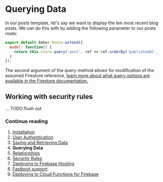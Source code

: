 # Querying Data

In our posts template, let's say we want to display the ten most recent blog posts. We can do this with by adding the following parameter to our posts route:

```js
export default Ember.Route.extend({
  model: function() {
    return this.store.query('post', ref => ref.orderBy('publishedAt', 'desc').limit(10));
  }
});
```

The second argument of the query method allows for modification of the assumed Firestore reference, [learn more about what query options are available in the Firestore documentation.](https://firebase.google.com/docs/firestore/query-data/queries#simple_queries)

## Working with security rules

... TODO flush out


### Continue reading

1. [Installation](installation.md)
1. [User Authentication](authentication.md)
1. [Saving and Retrieving Data](saving-and-retrieving-data.md)
1. **Querying Data**
1. [Relationships](relationships.md)
1. [Security Rules](security-rules.md)
1. [Deploying to Firebase Hosting](deploying-to-firebase-hosting.md)
1. [Fastboot support](fastboot-support.md)
1. [Deploying to Cloud Functions for Firebase](deploying-fastboot-to-cloud-functions.md)